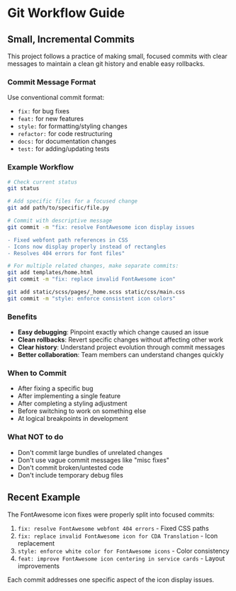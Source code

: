 # Git Workflow Guide

## Small, Incremental Commits

This project follows a practice of making small, focused commits with clear messages to maintain a clean git history and enable easy rollbacks.

### Commit Message Format

Use conventional commit format:

- `fix:` for bug fixes
- `feat:` for new features
- `style:` for formatting/styling changes
- `refactor:` for code restructuring
- `docs:` for documentation changes
- `test:` for adding/updating tests

### Example Workflow

```bash
# Check current status
git status

# Add specific files for a focused change
git add path/to/specific/file.py

# Commit with descriptive message
git commit -m "fix: resolve FontAwesome icon display issues

- Fixed webfont path references in CSS
- Icons now display properly instead of rectangles
- Resolves 404 errors for font files"

# For multiple related changes, make separate commits:
git add templates/home.html
git commit -m "fix: replace invalid FontAwesome icon"

git add static/scss/pages/_home.scss static/css/main.css
git commit -m "style: enforce consistent icon colors"
```

### Benefits

- **Easy debugging**: Pinpoint exactly which change caused an issue
- **Clean rollbacks**: Revert specific changes without affecting other work
- **Clear history**: Understand project evolution through commit messages
- **Better collaboration**: Team members can understand changes quickly

### When to Commit

- After fixing a specific bug
- After implementing a single feature
- After completing a styling adjustment
- Before switching to work on something else
- At logical breakpoints in development

### What NOT to do

- Don't commit large bundles of unrelated changes
- Don't use vague commit messages like "misc fixes"
- Don't commit broken/untested code
- Don't include temporary debug files

## Recent Example

The FontAwesome icon fixes were properly split into focused commits:

1. `fix: resolve FontAwesome webfont 404 errors` - Fixed CSS paths
2. `fix: replace invalid FontAwesome icon for CDA Translation` - Icon replacement
3. `style: enforce white color for FontAwesome icons` - Color consistency
4. `feat: improve FontAwesome icon centering in service cards` - Layout improvements

Each commit addresses one specific aspect of the icon display issues.
